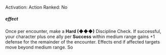 Activation: Action
Ranked: No
##### effect
Once per encounter, make a **Hard (◆◆◆)**
Discipline Check. If successful, your character
plus one ally per **Success** within medium range
gains +1 defense for the remainder of the
encounter. Effects end if affected targets
move beyond medium range.
So